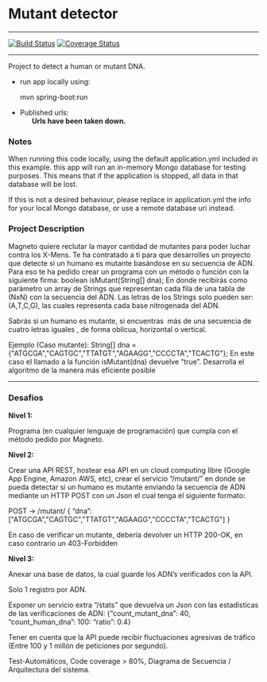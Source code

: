 <h1> Mutant detector</h1>
<hr>

[![Build Status](https://travis-ci.com/LeoForconesi/mutant.svg?branch=master)](https://travis-ci.com/LeoForconesi/mutant/builds) [![Coverage Status](https://coveralls.io/repos/github/LeoForconesi/mutant/badge.svg?branch=master)](https://coveralls.io/github/LeoForconesi/mutant?branch=master)

<hr>
<div>
  <p>
    Project to detect a human or mutant DNA.
  </p>
</div>
<div>

<ul>
  <li>run app locally using: <p>mvn spring-boot:run</p></li>
  <li>Published urls: 
    <ul>
      <b>Urls have been taken down.</b>
    </ul>   
  </li>
</ul> 
</div>

<h3>Notes</h3>
<p>When running this code locally, using the default application.yml included in this example. this app
will run an in-memory Mongo database for testing purposes. This means that if the application is stopped,
all data in that database will be lost.</p>
<p>If this is not a desired behaviour, please replace in application.yml the info for your local Mongo database,
or use a remote database uri instead.</p>

<h3>Project Description</h3>
<p>Magneto quiere reclutar la mayor cantidad de mutantes para poder luchar
contra los X-Mens.
Te ha contratado a ti para que desarrolles un proyecto que detecte si un
humano es mutante basándose en su secuencia de ADN.
Para eso te ha pedido crear un programa con un método o función con la siguiente firma:
boolean isMutant(String[] dna);
En donde recibirás como parámetro un array de Strings que representan cada fila de una tabla
de (NxN) con la secuencia del ADN. Las letras de los Strings solo pueden ser: (A,T,C,G), las
cuales representa cada base nitrogenada del ADN.
</p>

<p>Sabrás si un humano es mutante, si encuentras ​ más de una secuencia de cuatro letras
iguales​ , de forma oblicua, horizontal o vertical.</p>

<p>Ejemplo (Caso mutante):
String[] dna = {"ATGCGA","CAGTGC","TTATGT","AGAAGG","CCCCTA","TCACTG"};
En este caso el llamado a la función isMutant(dna) devuelve “true”.
Desarrolla el algoritmo de la manera más eficiente posible</p>
<hr>
<h3>Desafios</h3>
<b>Nivel 1:</b>
<p>Programa (en cualquier lenguaje de programación) que cumpla con el método pedido por
Magneto.</p>
<b>Nivel 2:</b>
<p>Crear una API REST, hostear esa API en un cloud computing libre (Google App Engine,
Amazon AWS, etc), crear el servicio “/mutant/” en donde se pueda detectar si un humano es
mutante enviando la secuencia de ADN mediante un HTTP POST con un Json el cual tenga el
siguiente formato:</p>
<p>POST → /mutant/
{
“dna”:["ATGCGA","CAGTGC","TTATGT","AGAAGG","CCCCTA","TCACTG"]
}</p>
<p>En caso de verificar un mutante, debería devolver un HTTP 200-OK, en caso contrario un
403-Forbidden</p>
<b>Nivel 3:</b>
<p>Anexar una base de datos, la cual guarde los ADN’s verificados con la API.</p>
<p>Solo 1 registro por ADN.</p>
<p>Exponer un servicio extra “/stats” que devuelva un Json con las estadísticas de las
verificaciones de ADN: {“count_mutant_dna”: 40, “count_human_dna”: 100: “ratio”: 0.4}</p>
<p>Tener en cuenta que la API puede recibir fluctuaciones agresivas de tráfico (Entre 100 y 1
millón de peticiones por segundo).</p>
<p>Test-Automáticos, Code coverage > 80%, Diagrama de Secuencia / Arquitectura del sistema.</p>

